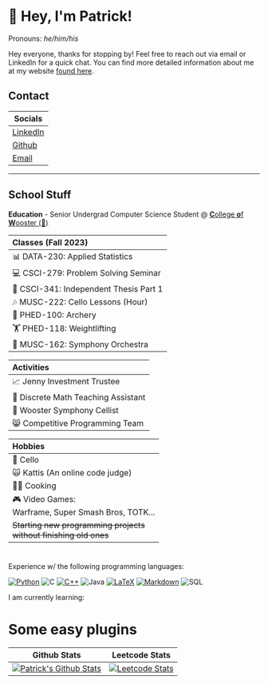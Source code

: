 # 👋 Hey, I'm Patrick!
Pronouns: *he/him/his*

Hey everyone, thanks for stopping by! Feel free to reach out via email or LinkedIn for a quick chat. You can find more detailed information about me at my website [found here](https://patrick-may.github.io).

## Contact

| Socials |
|---| 
| [LinkedIn](https://www.linkedin.com/in/patrick-may-woo/) |
| [Github](https://www.github.com/patrick-may) | 
| [Email](mailto:pmay24@wooster.edu) |

---

## School Stuff

**Education** - Senior Undergrad Computer Science Student @ [**C**ollege **o**f **W**ooster (🐄)](https://wooster.edu/) 

| **Classes (Fall 2023)** |
| :--- |
| 📊 DATA-230: Applied Statistics | 
| 💻️ CSCI-279: Problem Solving Seminar |
| 📄 CSCI-341: Independent Thesis Part 1 |
| 🎶 MUSC-222: Cello Lessons (Hour) |
| 🏹 PHED-100: Archery |
| 🏋️ PHED-118: Weightlifting |
| 🎵 MUSC-162: Symphony Orchestra |

| **Activities** | 
| :--- | 
| 📈 Jenny Investment Trustee |
| 🔢 Discrete Math Teaching Assistant | 
| 🎵 Wooster Symphony Cellist | 
| 😸 Competitive Programming Team |

| **Hobbies** | 
| :--- |
| 🎻 Cello |
| 🙀 Kattis (An online code judge)|
| 🧑‍🍳 Cooking |
| 🎮️ Video Games: <br> Warframe, Super Smash Bros, TOTK... 
| ~~Starting new programming projects <br> without finishing old ones~~ 

#

Experience w/ the following programming languages:
<p>
    <a href="https://github.com/search?q=user%3Apatrick-may+language%3Apython"><img alt="Python" src="https://img.shields.io/badge/Python-14354C.svg?logo=python&logoColor=white"></a>
     <img alt="C" src="https://custom-icon-badges.demolab.com/badge/C-03599C.svg?logo=c-in-hexagon&logoColor=white">
      <a href="https://github.com/search?q=user%3Apatrick-may+language%3Acpp"><img alt="C++" src="https://custom-icon-badges.demolab.com/badge/C++-9C033A.svg?logo=cpp2&logoColor=white"></a>
    <img alt="Java" src="https://custom-icon-badges.demolab.com/badge/Java-007396.svg?logo=java&logoColor=white">
    <a href="https://github.com/search?q=user%3Apatrick-may+language%3Atex"><img alt="LaTeX" src="https://img.shields.io/badge/LaTeX-008080.svg?logo=LaTeX&logoColor=white"></a>
    <a href="https://github.com/search?q=user%3Apatrick-may+language%3Amarkdown"><img alt="Markdown" src="https://img.shields.io/badge/Markdown-000000.svg?logo=markdown&logoColor=white"></a>
   <img alt="SQL" src="https://custom-icon-badges.demolab.com/badge/SQL-025E8C.svg?logo=database&logoColor=white">

</p>
I am currently learning:


# Some easy plugins
| Github Stats | Leetcode Stats |
|  :---: | :---: |
|[![Patrick's Github Stats](https://github-readme-stats.vercel.app/api?username=patrick-may)](https://github.com/anuraghazra/github-readme-stats) | [![Leetcode Stats](https://leetcard.jacoblin.cool/SnappyBoye)](https://leetcode.com/SnappyBoye) |

